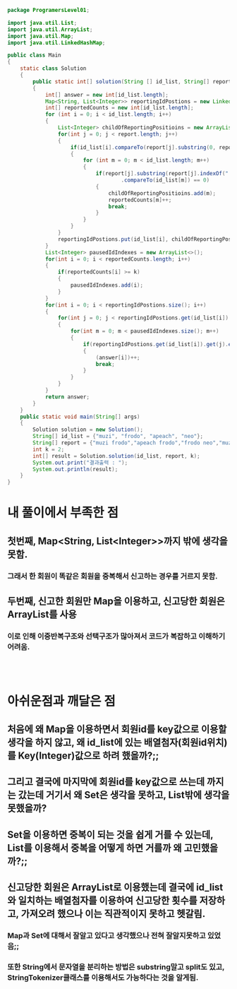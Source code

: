 ```java
package ProgramersLevel01;

import java.util.List;
import java.util.ArrayList;
import java.util.Map;
import java.util.LinkedHashMap;

public class Main
{
    static class Solution
    {
        public static int[] solution(String [] id_list, String[] report, int k)
        {
            int[] answer = new int[id_list.length];
            Map<String, List<Integer>> reportingIdPostions = new LinkedHashMap<>(id_list.length);
            int[] reportedCounts = new int[id_list.length];
            for (int i = 0; i < id_list.length; i++)
            {
                List<Integer> childOfReportingPositioins = new ArrayList<>();
                for(int j = 0; j < report.length; j++)
                {
                    if(id_list[i].compareTo(report[j].substring(0, report[j].indexOf(" "))) == 0)
                    {
                        for (int m = 0; m < id_list.length; m++)
                        {
                            if(report[j].substring(report[j].indexOf(" ") + 1)
                                    .compareTo(id_list[m]) == 0)
                            {
                                childOfReportingPositioins.add(m);
                                reportedCounts[m]++;
                                break;
                            }
                        }
                    }
                }
                reportingIdPostions.put(id_list[i], childOfReportingPositioins);
            }
            List<Integer> pausedIdIndexes = new ArrayList<>();
            for(int i = 0; i < reportedCounts.length; i++)
            {
                if(reportedCounts[i] >= k)
                {
                    pausedIdIndexes.add(i);
                }
            }
            for(int i = 0; i < reportingIdPostions.size(); i++)
            {
                for(int j = 0; j < reportingIdPostions.get(id_list[i]).size(); j++)
                {
                    for(int m = 0; m < pausedIdIndexes.size(); m++)
                    {
                        if(reportingIdPostions.get(id_list[i]).get(j).equals(pausedIdIndexes.get(m)) == true)
                        {
                            (answer[i])++;
                            break;
                        }
                    }
                }
            }
            return answer;
        }
    }
    public static void main(String[] args)
    {
        Solution solution = new Solution();
        String[] id_list = {"muzi", "frodo", "apeach", "neo"};
        String[] report = {"muzi frodo","apeach frodo","frodo neo","muzi neo","apeach muzi"};
        int k = 2;
        int[] result = Solution.solution(id_list, report, k);
        System.out.print("결과출력 : ");
        System.out.println(result);
    }
}
```

# 내 풀이에서 부족한 점
## 첫번째, Map<String, List\<Integer\>\>까지 밖에 생각을 못함.
### 그래서 한 회원이 똑같은 회원을 중복해서 신고하는 경우를 거르지 못함.
## 두번째, 신고한 회원만 Map을 이용하고, 신고당한 회원은 ArrayList를 사용
### 이로 인해 이중반복구조와 선택구조가 많아져서 코드가 복잡하고 이해하기 어려움.
<br><br>
# 아쉬운점과 깨달은 점
## 처음에 왜 Map을 이용하면서 회원id를 key값으로 이용할 생각을 하지 않고, 왜 id_list에 있는 배열첨자(회원id위치)를 Key(Integer)값으로 하려 했을까?;;
## 그리고 결국에 마지막에 회원id를 key값으로 쓰는데 까지는 갔는데 거기서 왜 Set은 생각을 못하고, List밖에 생각을 못했을까?
## Set을 이용하면 중복이 되는 것을 쉽게 거를 수 있는데, List를 이용해서 중복을 어떻게 하면 거를까 왜 고민했을까?;;
## 신고당한 회원은 ArrayList로 이용했는데 결국에 id_list와 일치하는 배열첨자를 이용하여 신고당한 횟수를 저장하고, 가져오려 했으나 이는 직관적이지 못하고 헷갈림.
### Map과 Set에 대해서 잘알고 있다고 생각했으나 전혀 잘알지못하고 있었음;;
### 또한 String에서 문자열을 분리하는 방법은 substring말고 split도 있고, StringTokenizer클래스를 이용해서도 가능하다는 것을 알게됨. 
